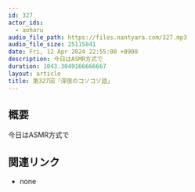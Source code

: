 ```yaml
---
id: 327
actor_ids:
  - aoharu
audio_file_path: https://files.nantyara.com/327.mp3
audio_file_size: 25115841
date: Fri, 12 Apr 2024 22:55:00 +0900
description: 今日はASMR方式で
duration: 1043.3049166666667
layout: article
title: 第327回「深夜のコソコソ話」
---
```

## 概要

今日はASMR方式で

## 関連リンク

* none
